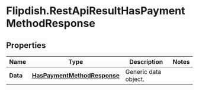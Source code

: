 # Flipdish.RestApiResultHasPaymentMethodResponse

## Properties
Name | Type | Description | Notes
------------ | ------------- | ------------- | -------------
**Data** | [**HasPaymentMethodResponse**](HasPaymentMethodResponse.md) | Generic data object. | 


